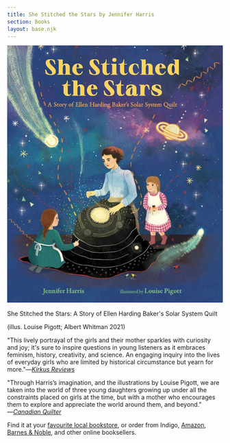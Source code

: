 ```yaml
---
title: She Stitched the Stars by Jennifer Harris
section: Books
layout: base.njk
---
```


<div class="max-w-prose">

<img class="mr-5 mb-5 md:max-w-sm" src="/img/she-stitched-the-stars-cover.jpg"/>

<p class="italic font-bold"> She Stitched the Stars: A Story of Ellen Harding Baker's Solar System Quilt</p>

<p>(illus. Louise Pigott; Albert Whitman 2021)</p>

<p>"This lively portrayal of the girls and their mother sparkles with curiosity and joy; it's sure to inspire questions in young listeners as it embraces feminism, history, creativity, and science. An engaging inquiry into the lives of everyday girls who are limited by historical circumstance but yearn for more."―<i><a href="https://www.kirkusreviews.com/book-reviews/jennifer-harris/she-stitched-the-stars/">Kirkus Reviews</a></i></p>

<p>"Through Harris’s imagination, and the illustrations by Louise Pigott, we are taken into the world of three young daughters growing up under all the constraints placed on girls at the time, but with a mother who encourages them to explore and appreciate the world around them, and beyond." ―<i><a href="https://canadianquilter.com/she-stitched-the-stars/">Canadian Quilter</a></i></p>

<p class="text-base">Find it at your <a href="https://www.indiebound.org/search/book?keys=she+stitched+the+stars">favourite local bookstore</a>, or order from Indigo, <a href="https://www.amazon.com/She-Stitched-Stars-Harding-History/dp/0807573221">Amazon</a>, <a href="https://www.barnesandnoble.com/w/she-stitched-the-stars-jennifer-harris/1138772508">Barnes &amp; Noble</a>, and other online booksellers.</p>
<!-- <a href="https://www.chapters.indigo.ca/en-ca/books/she-stitched-the-stars-a/9780807573228-item.html">Indigo</a> -->

</div>
